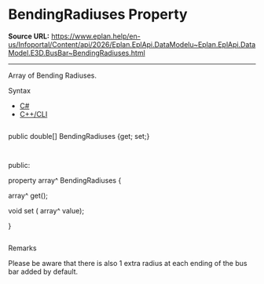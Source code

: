 # BendingRadiuses Property

**Source URL:** https://www.eplan.help/en-us/Infoportal/Content/api/2026/Eplan.EplApi.DataModelu~Eplan.EplApi.DataModel.E3D.BusBar~BendingRadiuses.html

---

Array of Bending Radiuses.

Syntax

- [C#](#i-syntax-CS)
- [C++/CLI](#i-syntax-CPP2005)

```
```
public double[] BendingRadiuses {get; set;}
```
```

```
```
public:

property array<double>^ BendingRadiuses {

   array<double>^ get();

   void set (    array<double>^ value);

}
```
```

Remarks

Please be aware that there is also 1 extra radius at each ending of the bus bar added by default.
